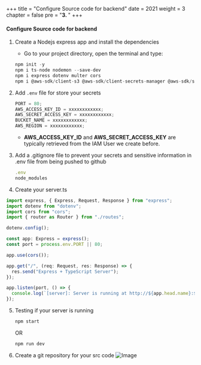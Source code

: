 +++
title = "Configure Source code for backend"
date = 2021
weight = 3
chapter = false
pre = "<b>3. </b>"
+++

#### Configure Source code for backend

1. Create a Nodejs express app and install the dependencies
   - Go to your project directory, open the terminal and type:
   ```js
   npm init -y
   npm i ts-node nodemon --save-dev
   npm i express dotenv multer cors
   npm i @aws-sdk/client-s3 @aws-sdk/client-secrets-manager @aws-sdk/s3-request-presigner @aws-sdk/client-sns @types/cors @types/express @types/multer @types/node typescript --save-dev
   ```
2. Add `.env` file for store your secrets

   ```js
   PORT = 80;
   AWS_ACCESS_KEY_ID = xxxxxxxxxxxx;
   AWS_SECRET_ACCESS_KEY = xxxxxxxxxxxx;
   BUCKET_NAME = xxxxxxxxxxxx;
   AWS_REGION = xxxxxxxxxxxx;
   ```

   - **AWS_ACCESS_KEY_ID** and **AWS_SECRET_ACCESS_KEY** are typically retrieved from the IAM User we create before.

3. Add a .gitignore file to prevent your secrets and sensitive information in .env file from being pushed to github
   ```js
   .env
   node_modules
   ```
4. Create your server.ts

```js
import express, { Express, Request, Response } from "express";
import dotenv from "dotenv";
import cors from "cors";
import { router as Router } from "./routes";

dotenv.config();

const app: Express = express();
const port = process.env.PORT || 80;

app.use(cors());

app.get("/", (req: Request, res: Response) => {
  res.send("Express + TypeScript Server");
});

app.listen(port, () => {
  console.log(`[server]: Server is running at http://${app.head.name}:${port}`);
});
```

5. Testing if your server is running

   ```js
   npm start
   ```

   OR

   ```js
   npm run dev
   ```

6. Create a git repository for your src code
   ![Image](/images/preparation/git.png)
